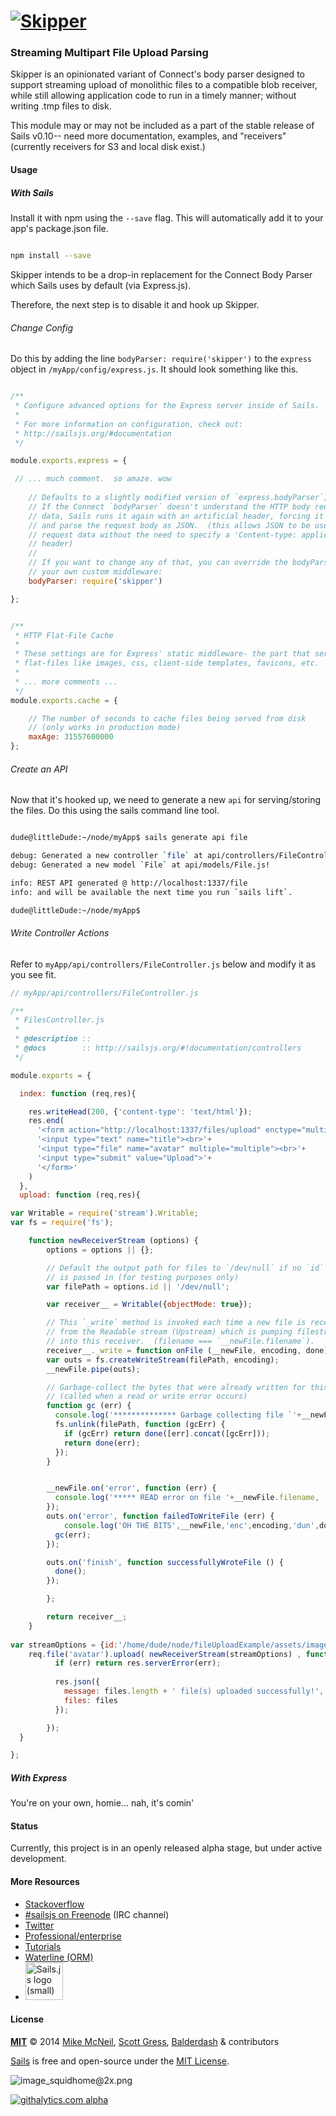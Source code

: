 [![Skipper](http://i.imgur.com/jwWrBji.png)](https://github.com/balderdashy/skipper)
===========

### Streaming Multipart File Upload Parsing 

Skipper is an opinionated variant of Connect's body parser designed to support streaming upload of monolithic files to a compatible blob receiver, while still allowing application code to run in a timely manner; without writing .tmp files to disk.


This module may or may not be included as a part of the stable release of Sails v0.10-- need more documentation, examples, and "receivers" (currently receivers for S3 and local disk exist.)

#### Usage

##### With Sails

Install it with npm using the `--save` flag.  This will automatically add it to your app's package.json file. 

```sh

npm install --save

```

Skipper intends to be a drop-in replacement for the Connect Body Parser which Sails uses by default (via Express.js).  

Therefore, the next step is to disable it and hook up Skipper.


###### Change Config

Do this by adding the line `bodyParser: require('skipper')` to the `express` object in `/myApp/config/express.js`.  It should look something like this.

```javascript

/**
 * Configure advanced options for the Express server inside of Sails.
 *
 * For more information on configuration, check out:
 * http://sailsjs.org/#documentation
 */

module.exports.express = {

 // ... much comment.  so amaze. wow
 
	// Defaults to a slightly modified version of `express.bodyParser`, i.e.:
	// If the Connect `bodyParser` doesn't understand the HTTP body request 
	// data, Sails runs it again with an artificial header, forcing it to try
	// and parse the request body as JSON.  (this allows JSON to be used as your
	// request data without the need to specify a 'Content-type: application/json'
	// header)
	// 
	// If you want to change any of that, you can override the bodyParser with
	// your own custom middleware:
	bodyParser: require('skipper')

};


/**
 * HTTP Flat-File Cache
 * 
 * These settings are for Express' static middleware- the part that serves
 * flat-files like images, css, client-side templates, favicons, etc.
 *
 * ... more comments ...
 */
module.exports.cache = {

	// The number of seconds to cache files being served from disk
	// (only works in production mode)
	maxAge: 31557600000
};


```

###### Create an API

Now that it's hooked up, we need to generate a new `api` for serving/storing the files.  Do this using the sails command line tool.

```sh

dude@littleDude:~/node/myApp$ sails generate api file

debug: Generated a new controller `file` at api/controllers/FileController.js!
debug: Generated a new model `File` at api/models/File.js!

info: REST API generated @ http://localhost:1337/file
info: and will be available the next time you run `sails lift`.

dude@littleDude:~/node/myApp$ 

```

###### Write Controller Actions

Refer to `myApp/api/controllers/FileController.js` below and modify it as you see fit.

```javascript 
// myApp/api/controllers/FileController.js

/**
 * FilesController.js 
 *
 * @description ::
 * @docs        :: http://sailsjs.org/#!documentation/controllers
 */

module.exports = {

  index: function (req,res){

    res.writeHead(200, {'content-type': 'text/html'});
    res.end(
      '<form action="http://localhost:1337/files/upload" enctype="multipart/form-data" method="post">'+
      '<input type="text" name="title"><br>'+
      '<input type="file" name="avatar" multiple="multiple"><br>'+
      '<input type="submit" value="Upload">'+
      '</form>'
    )
  },
  upload: function (req,res){

var Writable = require('stream').Writable;
var fs = require('fs');

    function newReceiverStream (options) {
        options = options || {};

        // Default the output path for files to `/dev/null` if no `id` option
        // is passed in (for testing purposes only)
        var filePath = options.id || '/dev/null';

        var receiver__ = Writable({objectMode: true});

        // This `_write` method is invoked each time a new file is received
        // from the Readable stream (Upstream) which is pumping filestreams
        // into this receiver.  (filename === `__newFile.filename`).
        receiver__._write = function onFile (__newFile, encoding, done) {
        var outs = fs.createWriteStream(filePath, encoding);
        __newFile.pipe(outs);

        // Garbage-collect the bytes that were already written for this file.
        // (called when a read or write error occurs)
        function gc (err) {
          console.log('************** Garbage collecting file `'+__newFile.filename+'` located @ '+filePath+'...');
          fs.unlink(filePath, function (gcErr) {
            if (gcErr) return done([err].concat([gcErr]));
            return done(err);
          });
        }


        __newFile.on('error', function (err) {
          console.log('***** READ error on file '+__newFile.filename, '::',err);
        });
        outs.on('error', function failedToWriteFile (err) {
        	console.log('OH THE BITS',__newFile,'enc',encoding,'dun',done);
          gc(err);
        });

        outs.on('finish', function successfullyWroteFile () {
          done();
        });

        };

        return receiver__;
    }
    
var streamOptions = {id:'/home/dude/node/fileUploadExample/assets/images/shitBird.jpeg'};
    req.file('avatar').upload( newReceiverStream(streamOptions) , function (err, files) {
          if (err) return res.serverError(err);
        
          res.json({
            message: files.length + ' file(s) uploaded successfully!',
            files: files
          });

        });
  }

};


```

##### With Express

You're on your own, homie... nah, it's comin'


#### Status

Currently, this project is in an openly released alpha stage, but under active development.


#### More Resources

- [Stackoverflow](http://stackoverflow.com/questions/tagged/sails.js)
- [#sailsjs on Freenode](http://webchat.freenode.net/) (IRC channel)
- [Twitter](https://twitter.com/sailsjs)
- [Professional/enterprise](https://github.com/balderdashy/sails-docs/blob/master/FAQ.md#are-there-professional-support-options)
- [Tutorials](https://github.com/balderdashy/sails-docs/blob/master/FAQ.md#where-do-i-get-help)
- [Waterline (ORM)](http://github.com/balderdashy/waterline)
- <a href="http://sailsjs.org" target="_blank" title="Node.js framework for building realtime APIs."><img src="https://github-camo.global.ssl.fastly.net/9e49073459ed4e0e2687b80eaf515d87b0da4a6b/687474703a2f2f62616c64657264617368792e6769746875622e696f2f7361696c732f696d616765732f6c6f676f2e706e67" width=60 alt="Sails.js logo (small)"/></a>



#### License

**[MIT](./LICENSE)**
&copy; 2014
[Mike McNeil](http://michaelmcneil.com), [Scott Gress](https://github.com/sgress454), [Balderdash](http://balderdash.co) & contributors

[Sails](http://sailsjs.org) is free and open-source under the [MIT License](http://sails.mit-license.org/).


![image_squidhome@2x.png](http://i.imgur.com/RIvu9.png) 
 

[![githalytics.com alpha](https://cruel-carlota.pagodabox.com/a22d3919de208c90c898986619efaa85 "githalytics.com")](http://githalytics.com/balderdashy/file-parser)
